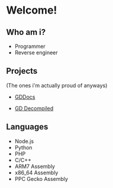 # Welcome!

## Who am i?

- Programmer
- Reverse engineer

## Projects

(The ones i'm actually proud of anyways)

- [GDDocs](https://github.com/Wyliemaster/gddocs)

- [GD Decompiled](https://github.com/Wyliemaster/GD-Decompiled)  

## Languages

- Node.js
- Python
- PHP
- C/C++
- ARM7 Assembly
- x86_64 Assembly
- PPC Gecko Assembly

